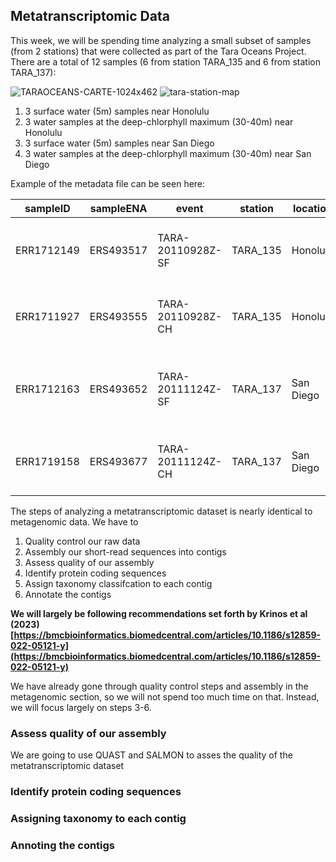 ## Metatranscriptomic Data

This week, we will be spending time analyzing a small subset of samples (from 2 stations) that were collected as part of the Tara Oceans Project. There are a total of 12 samples (6 from station TARA_135 and 6 from station TARA_137): 

![TARAOCEANS-CARTE-1024x462](https://github.com/user-attachments/assets/4042a01f-a783-4b37-8c98-97de36bbc751)
![tara-station-map](https://github.com/user-attachments/assets/ad947f27-35fb-47da-919b-23b7f241b157)



1. 3 surface water (5m) samples near Honolulu
2. 3 water samples at the deep-chlorphyll maximum (30-40m) near Honolulu
3. 3 surface water (5m) samples near San Diego
2. 3 water samples at the deep-chlorphyll maximum (30-40m) near San Diego

Example of the metadata file can be seen here: 


| sampleID | sampleENA | event | station | location | long | lat | depth | collection | notes |
|----------|-----------|-------|---------|----------|------|-----|-------|------------|-------|
|ERR1712149| ERS493517	| TARA-20110928Z-SF | TARA_135 | Honolulu | 21.283 | -157.871 | 5m | SEQ-(100L-or-15min)-W>0.8 | surface water | 
| ERR1711927 | ERS493555	| TARA-20110928Z-CH | TARA_135 | Honolulu |21.283 | -157.871 | 30m | SEQ-(100L-or-15min)-W0.8-5	| deep chlorophyll maximum layer |
| ERR1712163	| ERS493652 | TARA-20111124Z-SF | TARA_137 | San Diego | 32.621 | -117.246 | 5m | SEQ-(500mL-or-15min)-N180-2000	| surface water |
| ERR1719158	| ERS493677 | TARA-20111124Z-CH | TARA_137 | San Diego | 32.621 | -117.246 | 40m | SEQ-(100L-or-15min)-W0.8-5 | deep chlorophyll maximum layer |


The steps of analyzing a metatranscriptomic dataset is nearly identical to metagenomic data. We have to 

1. Quality control our raw data
2. Assembly our short-read sequences into contigs
3. Assess quality of our assembly
4. Identify protein coding sequences
5. Assign taxonomy classifcation to each contig
6. Annotate the contigs

**We will largely be following recommendations set forth by Krinos et al (2023) [https://bmcbioinformatics.biomedcentral.com/articles/10.1186/s12859-022-05121-y](https://bmcbioinformatics.biomedcentral.com/articles/10.1186/s12859-022-05121-y)**

We have already gone through quality control steps and assembly in the metagenomic section, so we will not spend too much time on that. Instead, we will focus largely on steps 3-6.

### Assess quality of our assembly
We are going to use QUAST and SALMON to asses the quality of the metatranscriptomic dataset 

### Identify protein coding sequences

### Assigning taxonomy to each contig

### Annoting the contigs
